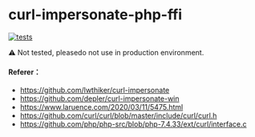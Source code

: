 # curl-impersonate-php-ffi
[![tests](https://github.com/ctzjj/curl-impersonate-php-ffi/actions/workflows/php.yml/badge.svg)](https://github.com/ctzjj/curl-impersonate-php-ffi/actions/workflows/php.yml)

  ⚠ Not tested, pleasedo not use in production environment.
  
#### Referer：
  - https://github.com/lwthiker/curl-impersonate
  - https://github.com/depler/curl-impersonate-win
  - https://www.laruence.com/2020/03/11/5475.html
  - https://github.com/curl/curl/blob/master/include/curl/curl.h
  - https://github.com/php/php-src/blob/php-7.4.33/ext/curl/interface.c
    